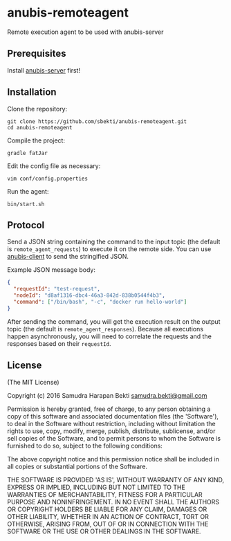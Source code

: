 # anubis-remoteagent
Remote execution agent to be used with anubis-server

## Prerequisites
Install [anubis-server](https://github.com/sbekti/anubis-server) first!

## Installation
Clone the repository:
~~~shell
git clone https://github.com/sbekti/anubis-remoteagent.git
cd anubis-remoteagent
~~~
Compile the project:
~~~shell
gradle fatJar
~~~
Edit the config file as necessary:
~~~shell
vim conf/config.properties
~~~
Run the agent:
~~~shell
bin/start.sh
~~~

## Protocol

Send a JSON string containing the command to the input topic (the default is `remote_agent_requests`) to execute it on the remote side. You can use [anubis-client](https://github.com/sbekti/anubis-client) to send the stringified JSON.

Example JSON message body:
~~~json
{
  "requestId": "test-request",
  "nodeId": "d8af1316-dbc4-46a3-842d-838b0544f4b3",
  "command": ["/bin/bash", "-c", "docker run hello-world"]
}
~~~
After sending the command, you will get the execution result on the output topic (the default is `remote_agent_responses`). Because all executions happen asynchronously, you will need to correlate the requests and the responses based on their `requestId`.

## License

(The MIT License)

Copyright (c) 2016 Samudra Harapan Bekti <samudra.bekti@gmail.com>

Permission is hereby granted, free of charge, to any person obtaining
a copy of this software and associated documentation files (the
'Software'), to deal in the Software without restriction, including
without limitation the rights to use, copy, modify, merge, publish,
distribute, sublicense, and/or sell copies of the Software, and to
permit persons to whom the Software is furnished to do so, subject to
the following conditions:

The above copyright notice and this permission notice shall be
included in all copies or substantial portions of the Software.

THE SOFTWARE IS PROVIDED 'AS IS', WITHOUT WARRANTY OF ANY KIND,
EXPRESS OR IMPLIED, INCLUDING BUT NOT LIMITED TO THE WARRANTIES OF
MERCHANTABILITY, FITNESS FOR A PARTICULAR PURPOSE AND NONINFRINGEMENT.
IN NO EVENT SHALL THE AUTHORS OR COPYRIGHT HOLDERS BE LIABLE FOR ANY
CLAIM, DAMAGES OR OTHER LIABILITY, WHETHER IN AN ACTION OF CONTRACT,
TORT OR OTHERWISE, ARISING FROM, OUT OF OR IN CONNECTION WITH THE
SOFTWARE OR THE USE OR OTHER DEALINGS IN THE SOFTWARE.
